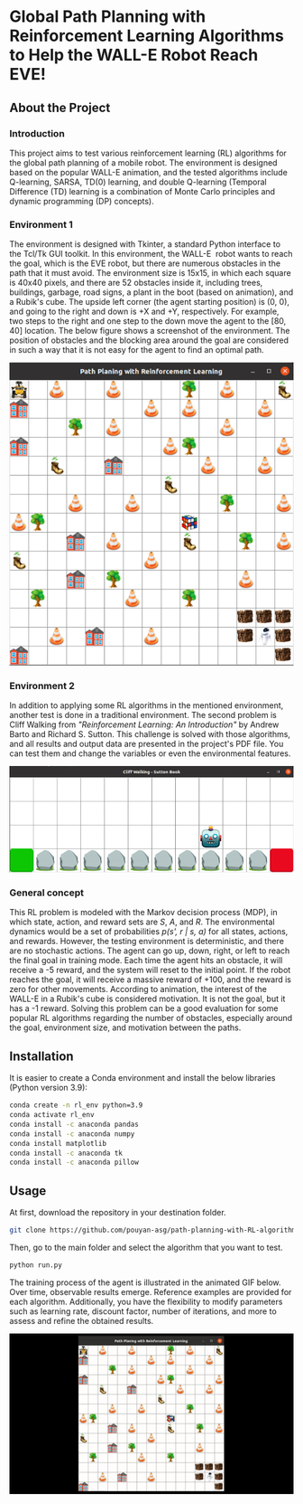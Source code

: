 # Global Path Planning with Reinforcement Learning Algorithms to Help the WALL-E Robot Reach EVE!

## About the Project

### Introduction

This project aims to test various reinforcement learning (RL) algorithms for the global path planning of a mobile robot. The environment is designed based on the popular WALL-E animation, and the tested algorithms include Q-learning, SARSA, TD(0) learning, and double Q-learning (Temporal Difference (TD) learning is a combination of Monte Carlo principles and dynamic programming (DP) concepts).

### Environment 1

The environment is designed with Tkinter, a standard Python interface to the Tcl/Tk GUI toolkit. In this environment, the WALL-E  robot wants to reach the goal, which is the EVE robot, but there are numerous obstacles in the path that it must avoid.
The environment size is 15x15, in which each square is 40x40 pixels, and there are 52 obstacles inside it, including trees, buildings, garbage, road signs, a plant in the boot (based on animation), and a Rubik's cube. The upside left corner (the agent starting position) is (0, 0), and going to the right and down is +X and +Y, respectively. For example, two steps to the right and one step to the down move the agent to the [80, 40] location.
The below figure shows a screenshot of the environment. The position of obstacles and the blocking area around the goal are considered in such a way that it is not easy for the agent to find an optimal path.

![Wall-e environment](env1.png)

### Environment 2

In addition to applying some RL algorithms in the mentioned environment, another test is done in a traditional environment. The second problem is Cliff Walking from *"Reinforcement Learning: An Introduction"* by Andrew Barto and Richard S. Sutton. This challenge is solved with those algorithms, and all results and output data are presented in the project's PDF file. You can test them and change the variables or even the environmental features.

![Cliff environemnt](env2.jpg)

### General concept

This RL problem is modeled with the Markov decision process (MDP), in which state, action, and reward sets are *S*, *A*, and *R*. The environmental dynamics would be a set of probabilities *p(s', r | s, a)* for all states, actions, and rewards. However, the testing environment is deterministic, and there are no stochastic actions.
The agent can go up, down, right, or left to reach the final goal in training mode. Each time the agent hits an obstacle, it will receive a -5 reward, and the system will reset to the initial point. If the robot reaches the goal, it will receive a massive reward of +100, and the reward is zero for other movements. According to animation, the interest of the WALL-E in a Rubik's cube is considered motivation. It is not the goal, but it has a -1 reward. Solving this problem can be a good evaluation for some popular RL algorithms regarding the number of obstacles, especially around the goal, environment size, and motivation between the paths.


## Installation

It is easier to create a Conda environment and install the below libraries (Python version 3.9):

```bash
conda create -n rl_env python=3.9
conda activate rl_env
conda install -c anaconda pandas
conda install -c anaconda numpy
conda install matplotlib
conda install -c anaconda tk
conda install -c anaconda pillow
```

## Usage

At first, download the repository in your destination folder.

```bash
git clone https://github.com/pouyan-asg/path-planning-with-RL-algorithms.git
```
Then, go to the main folder and select the algorithm that you want to test.

```bash
python run.py

```
The training process of the agent is illustrated in the animated GIF below. Over time, observable results emerge. Reference examples are provided for each algorithm. Additionally, you have the flexibility to modify parameters such as learning rate, discount factor, number of iterations, and more to assess and refine the obtained results.

![agent training](training.gif) 
